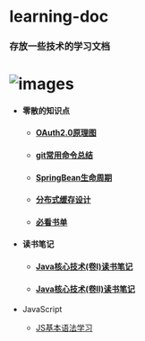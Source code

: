 # learning-doc

### 存放一些技术的学习文档

![images](https://github.com/PrinceFeng/learning-doc/blob/master/images/佛.jpg)
====

* #### 零散的知识点

  * #### [OAuth2.0原理图](OAuth2.0理解.md)

  * #### [git常用命令总结](git常用命令总结.txt)

  * #### [SpringBean生命周期](SpringBean生命周期.md)

  * #### [分布式缓存设计](分布式缓存设计.md)

  * #### [必看书单](书单.md)

* #### 读书笔记

  * #### [Java核心技术(卷I)读书笔记](Java核心技术(卷I)读书笔记.md)

  * #### [Java核心技术(卷II)读书笔记](java核心技术(卷II)读书笔记.md)

* JavaScript 

  * [JS基本语法学习](js/javascript.md)

